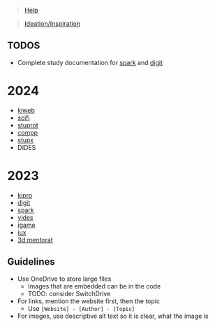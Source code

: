 > [Help](/help)

> [Ideation/Inspiration](/ideation)

## TODOS


- Complete study documentation for [spark](/spark) and [digit](/digit)

# 2024
- [kiweb](/kiweb)
- [scifi](/scifi)
- [stuprot](/stuprot)
- [compp](/compp)
- [stupx](/stupx)
- DIDES

# 2023
- [kipro](/kipro)
- [digit](/digit)
- [spark](/spark)
- [vides](/vides)
- [igame](/igame)
- [iux](/iux)
- [3d mentorat](/3d_mentorat)

## Guidelines

- Use OneDrive to store large files
  - Images that are embedded can be in the code
  - TODO: consider SwitchDrive
- For links, mention the website first, then the topic
  - Use `[Website] - [Author] - [Topic]`
- For images, use descriptive alt text so it is clear, what the image is